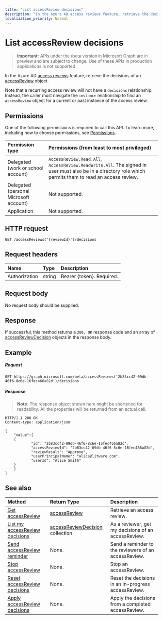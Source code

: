 ```yaml
---
title: "List accessReview decisions"
description: "In the Azure AD access reviews feature, retrieve the decisions of an accessReview object."
localization_priority: Normal
---
```


# List accessReview decisions

> **Important:** APIs under the /beta version in Microsoft Graph are in preview and are subject to change. Use of these APIs in production applications is not supported.

In the Azure AD [access reviews](../resources/accessreviews-root.md) feature, retrieve the decisions of an [accessReview](../resources/accessreview.md) object.

Note that a recurring access review will not have a `decisions` relationship.  Instead, the caller must navigate the `instance` relationship to find an `accessReview` object for a current or past instance of the access review.

## Permissions
One of the following permissions is required to call this API. To learn more, including how to choose permissions, see [Permissions](/graph/permissions-reference).

|Permission type                        | Permissions (from least to most privileged)              |
|:--------------------------------------|:---------------------------------------------------------|
|Delegated (work or school account)     | `AccessReview.Read.All`, `AccessReview.ReadWrite.All`.  The signed in user must also be in a directory role which permits them to read an access review. |
|Delegated (personal Microsoft account) | Not supported. |
|Application                            | Not supported. |

## HTTP request
<!-- { "blockType": "ignored" } -->
```http
GET /accessReviews('{reviewId}')/decisions
```
## Request headers
| Name         | Type        | Description |
|:-------------|:------------|:------------|
| Authorization | string | Bearer \{token\}. Required. |

## Request body
No request body should be supplied.

## Response
If successful, this method returns a `200, OK` response code and an array of [accessReviewDecision](../resources/accessreviewdecision.md) objects in the response body.

## Example
##### Request

<!-- {
  "blockType": "request",
  "name": "get_accessReview_decisions"
}-->
```http
GET https://graph.microsoft.com/beta/accessReviews('2b83cc42-09db-46f6-8c6e-16fec466a82d')/decisions
```

##### Response
>**Note:** The response object shown here might be shortened for readability. All the properties will be returned from an actual call.
<!-- {
  "blockType": "response",
  "truncated": true,
  "@odata.type": "microsoft.graph.accessReviewDecision",
  "isCollection": "true"
} -->
```http
HTTP/1.1 200 OK
Content-type: application/json

{
    "value":[
    {
            "id": "2b83cc42-09db-46f6-8c6e-16fec466a82d",
            "accessReviewId": "2b83cc42-09db-46f6-8c6e-16fec466a82d",
            "reviewResult": "Approve",
            "userPrincipalName": "alice@litware.com",
            "userId": "Alice Smith"
    }
    ]
}
```

## See also

| Method		   | Return Type	|Description|
|:---------------|:--------|:----------|
|[Get accessReview](accessreview-get.md) |	[accessReview](../resources/accessreview.md) |	Retrieve an access review. |
|[List my accessReview decisions](accessreview-listmydecisions.md) |		[accessReviewDecision](../resources/accessreviewdecision.md) collection|	As a reviewer, get my decisions of an accessReview.|
|[Send accessReview reminder](accessreview-sendreminder.md) |		None.	|	Send a reminder to the reviewers of an accessReview. |
|[Stop accessReview](accessreview-stop.md) |		None.	|	Stop an accessReview. |
|[Reset accessReview decisions](accessreview-reset.md) |		None.	|	Reset the decisions in an in-progress accessReview.|
|[Apply accessReview decisions](accessreview-apply.md) |		None.	|	Apply the decisions from a completed accessReview.|


<!-- {
  "type": "#page.annotation",
  "description": "Get accessReview decisions",
  "keywords": "",
  "section": "documentation",
  "tocPath": ""
}-->
